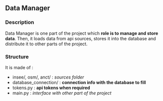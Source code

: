 ## Data Manager

### Description

Data Manager is one part of the project which **role is to manage and store data**. Then, it loads data from api sources, 
stores it into the database and distribute it to other parts of the project. 

### Structure

It is made of :
- insee/, osm/, anct/ : _sources folder_
- database_connection/ : **connection info with the database to fill** 
- tokens.py : **api tokens when required**
- main.py : _interface with other part of the project_

